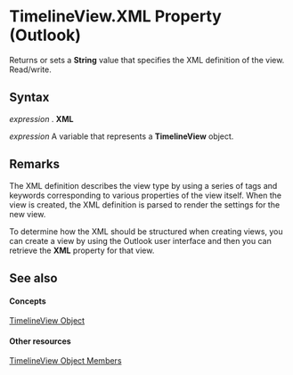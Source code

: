 
# TimelineView.XML Property (Outlook)

Returns or sets a  **String** value that specifies the XML definition of the view. Read/write.


## Syntax

 _expression_ . **XML**

 _expression_ A variable that represents a **TimelineView** object.


## Remarks

The XML definition describes the view type by using a series of tags and keywords corresponding to various properties of the view itself. When the view is created, the XML definition is parsed to render the settings for the new view.

To determine how the XML should be structured when creating views, you can create a view by using the Outlook user interface and then you can retrieve the  **XML** property for that view.


## See also


#### Concepts


[TimelineView Object](fb14c1a1-f542-fa1e-f30f-c5ee3d2f0206.md)
#### Other resources


[TimelineView Object Members](fa134129-519f-6f08-dc53-5e72085f9cc0.md)
